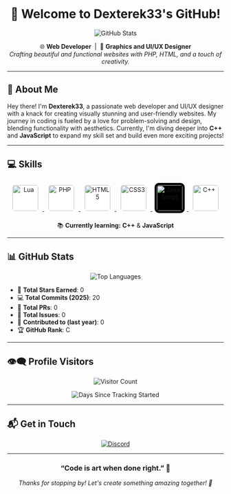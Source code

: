 <h1 align="center">🚪 Welcome to Dexterek33's GitHub!</h1>

<p align="center">
  <img src="https://github-readme-stats.vercel.app/api?username=Dexterek33&show_icons=true&theme=merko" alt="GitHub Stats" />
</p>

<p align="center">
  🌐 <strong>Web Developer</strong> &nbsp;|&nbsp; 🎨 <strong>Graphics and UI/UX Designer</strong><br>
  <em>Crafting beautiful and functional websites with PHP, HTML, and a touch of creativity.</em>
</p>

---

## 🚀 About Me

Hey there! I'm **Dexterek33**, a passionate web developer and UI/UX designer with a knack for creating visually stunning and user-friendly websites. My journey in coding is fueled by a love for problem-solving and design, blending functionality with aesthetics. Currently, I'm diving deeper into **C++** and **JavaScript** to expand my skill set and build even more exciting projects!

---

## 💻 Skills

<p align="center">
  <a href="https://www.lua.org/" target="_blank">
    <img src="https://cdn.simpleicons.org/lua/2C2D72" alt="Lua" width="60" height="60" style="margin: 5px; border-radius: 10px; background-color: #ffffff; padding: 5px;">
  </a>
  <a href="https://www.php.net/" target="_blank">
    <img src="https://cdn.simpleicons.org/php/777BB4" alt="PHP" width="60" height="60" style="margin: 5px; border-radius: 10px; background-color: #ffffff; padding: 5px;">
  </a>
  <a href="https://developer.mozilla.org/en-US/docs/Web/HTML" target="_blank">
    <img src="https://cdn.simpleicons.org/html5/E34F26" alt="HTML5" width="60" height="60" style="margin: 5px; border-radius: 10px; background-color: #ffffff; padding: 5px;">
  </a>
  <a href="https://developer.mozilla.org/en-US/docs/Web/CSS" target="_blank">
    <img src="https://cdn.simpleicons.org/css3/1572B6" alt="CSS3" width="60" height="60" style="margin: 5px; border-radius: 10px; background-color: #ffffff; padding: 5px;">
  </a>
  <a href="https://developer.mozilla.org/en-US/docs/Web/JavaScript" target="_blank">
    <img src="https://cdn.simpleicons.org/javascript/F7DF1E" alt="JavaScript" width="60" height="60" style="margin: 5px; border-radius: 10px; background-color: #000000; padding: 5px;">
  </a>
  <a href="https://isocpp.org/" target="_blank">
    <img src="https://cdn.simpleicons.org/cplusplus/00599C" alt="C++" width="60" height="60" style="margin: 5px; border-radius: 10px; background-color: #ffffff; padding: 5px;">
  </a>
</p>

<p align="center">
  📚 <strong>Currently learning:</strong> <b>C++</b> & <b>JavaScript</b>
</p>

---

## 📊 GitHub Stats

<p align="center">
  <img src="https://github-readme-stats.vercel.app/api/top-langs/?username=Dexterek33&layout=compact&theme=merko" alt="Top Languages" />
</p>

- 🌟 **Total Stars Earned**: 0
- 💻 **Total Commits (2025)**: 20
- 🔄 **Total PRs**: 0
- 🐛 **Total Issues**: 0
- 🤝 **Contributed to (last year)**: 0
- 🏆 **GitHub Rank**: C

---

## 👁️‍🗨️ Profile Visitors

<p align="center">
  <img src="https://komarev.com/ghpvc/?username=Dexterek33&label=Profile+Views&color=blue&style=flat-square" alt="Visitor Count" />
</p>

<p align="center">
  <img src="https://count.dayssincestart.com/24-12-2023?label=Tracking%20Since&style=flat-square&color=blue" alt="Days Since Tracking Started" />
</p>

---

## 📬 Get in Touch

<p align="center">
  <a href="https://discord.com/users/1255694617379078259" target="_blank">
    <img src="https://img.shields.io/badge/Discord-learntofraud-5865F2?style=for-the-badge&logo=discord&logoColor=white" alt="Discord" />
  </a>
</p>

---

<h3 align="center">“Code is art when done right.” 🎨</h3>

<p align="center">
  <em>Thanks for stopping by! Let's create something amazing together! 🚀</em>
</p>